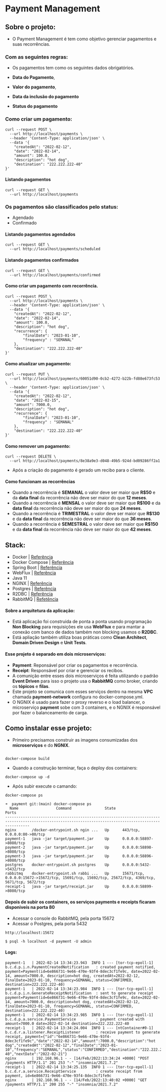 # Payment Management

## Sobre o projeto:

* O Payment Management é tem como objetivo gerenciar pagamentos e suas recorrências.

### Com as seguintes regras:

* Os pagamentos tem como os seguintes dados obrigatórios.

* **Data do Pagamento**, 
* **Valor do pagamento**, 
* **Data da inclusão do pagamento** 
* **Status do pagamento**

### Como criar um pagamento:

```
curl --request POST \
  --url http://localhost/payments \
  --header 'Content-Type: application/json' \
  --data '{
	"createdAt": "2022-02-12",
	"date": "2022-02-14",
	"amount": 100.0,
	"description": "hot dog",
	"destination": "222.222.222-40"
}'
```

#### Listando pagamentos

```
curl --request GET \
  --url http://localhost/payments
```

### Os pagamentos são classificados pelo status:

* Agendado
* Confirmado

#### Listando pagamentos agendados

```
curl --request GET \
  --url http://localhost/payments/scheduled
```

#### Listando pagamentos confirmados

```
curl --request GET \
  --url http://localhost/payments/confirmed
```

#### Como criar um pagamento com recorrência.

```
curl --request POST \
  --url http://localhost/payments \
  --header 'Content-Type: application/json' \
  --data '{
	"createdAt": "2022-02-12",
	"date": "2022-02-14",
	"amount": 100.0,
	"description": "hot dog",
	"recurrence": {
		"finalDate": "2023-01-10",
		"frequency" : "SEMANAL"
	},
	"destination": "222.222.222-40"
}'
```

#### Como atualizar um pagamento:

```
curl --request PUT \
  --url http://localhost/payments/60051d90-0cb2-4272-b22b-fd88e673fc53 \
  --header 'Content-Type: application/json' \
  --data '{
	"createdAt": "2022-02-12",
	"date": "2022-02-15",
	"amount": 7000.0,
	"description": "hot dog",
	"recurrence": {
		"finalDate": "2023-01-10",
		"frequency" : "SEMANAL"
	},
	"destination": "222.222.222-40"
}'
```

#### Como remover um pagamento:

```
curl --request DELETE \
  --url http://localhost/payments/8e38a9e3-d048-49b5-924d-bd09286ff2a1
```

* Após a criação do pagamento é gerado um recibo para o cliente.

#### Como funcionam as recorrências

* Quando a recorrência é **SEMANAL** o valor deve ser maior que **R$50** e da **data final** da recorrência não deve ser maior do que **12 meses**.
* Quando a recorrência é **MENSAL** o valor deve ser maior que **R$100** e da **data final** da recorrência não deve ser maior do que **24 meses**.
* Quando a recorrência é **TRIMESTRAL** o valor deve ser maior que **R$130** e da **data final** da recorrência não deve ser maior do que **36 meses**.
* Quando a recorrência é **SEMESTRAL** o valor deve ser maior que **R$150** e da **data final** da recorrência não deve ser maior do que **42 meses**.

## Stack:

* Docker | [Referência](https://docs.docker.com/get-started/)
* Docker Compose | [Referência](https://docs.docker.com/compose/)
* Spring Boot | [Referência](https://docs.spring.io/spring-boot/docs/current/reference/htmlsingle/)
* WebFlux | [Referência](https://docs.spring.io/spring-framework/docs/current/reference/html/web-reactive.html)
* Java 11
* NGINX | [Referência](http://nginx.org/en/docs/)
* Postgres | [Referência](https://www.postgresql.org/docs/)
* R2DBC | [Referência](https://docs.spring.io/spring-data/r2dbc/docs/current/reference/html/#reference)
* RabbitMQ | [Refetência](https://www.rabbitmq.com/tutorials/tutorial-five-python.html)

#### Sobre a arquitetura da aplicação:

* Está aplicação foi construida de ponta a ponta usando programação **Non Blocking** para requisições ele usa **WebFlux** e para mantar a conexão com banco de dados também non blocking usamos o **R2DBC**.
* Está apliação também utiliza boas práticas como **Clean Architect**, **Domain Driven Design** e **Unit Tests**.

#### Esse projeto é separado em dois microserviços:

* **Payment**: Reponsável por criar os pagamentos e recorrência.
* **Receipt**: Responsável por criar e gerenciar os recibos.
* A comunição entre esses dois microserviços é feita utilizando o padrão **Event Driven** para isso o projeto usa o **RabbitMQ** como broker, criando os **tópicos** e **filas**.
* Este projeto se comunica com esses serviços dentro na mesma **VPC** chamada **payment-network** configura no docker-compose.yml.
* O NGNIX é usado para fazer o proxy reverso e o load balancer, o microserviço **payment** sobe com 3 containers, e o NGNIX é responsável por fazer o balanceamento de carga.

## Como instalar esse projeto:

* Primeiro precisamos construir as imagens consumizadas dos **microserviços** e do **NGNIX**.

```

docker-compose build

```

* Quando a construção terminar, faça o deploy dos containers:

```
docker-compose up -d
```

* Após subir execute o camando:

```
docker-compose ps
```

```
➜  payment git:(main) docker-compose ps
  Name                 Command               State                                                 Ports                                               
-------------------------------------------------------------------------------------------------------------------------------------------------------
nginx       /docker-entrypoint.sh ngin ...   Up      443/tcp, 0.0.0.0:80->80/tcp                                                                       
payment-1   java -jar target/payment.jar     Up      0.0.0.0:58897->8080/tcp                                                                           
payment-2   java -jar target/payment.jar     Up      0.0.0.0:58898->8080/tcp                                                                           
payment-3   java -jar target/payment.jar     Up      0.0.0.0:58896->8080/tcp                                                                           
postgres    docker-entrypoint.sh postgres    Up      0.0.0.0:5432->5432/tcp                                                                            
rabbitmq    docker-entrypoint.sh rabbi ...   Up      15671/tcp, 0.0.0.0:15672->15672/tcp, 15691/tcp, 15692/tcp, 25672/tcp, 4369/tcp, 5671/tcp, 5672/tcp
receipt-1   java -jar target/receipt.jar     Up      0.0.0.0:58899->8080/tcp 
```

#### Depois de subir os containers, os serviços payments e receipts ficaram disponiveís na porta 80

* Acessar o console do RabbitMQ, pela porta 15672
* Acessar o Postgres, pela porta 5432

```
http://localhost:15672
```

```
$ psql -h localhost -d payment -U admin
```

#### Logs:

```
payment-1   | 2022-02-14 13:34:23.943  INFO 1 --- [tor-tcp-epoll-1] b.c.d.p.i.n.PaymentCreatedNotification   : created payment notified, payment=Payment(id=6e866731-9e66-470e-93f4-8dec3cf1fe9c, date=2022-02-14, amount=7000.0, description=hot dog, createdAt=2022-02-12, finalDate=2023-01-10, frequency=SEMANAL, status=CONFIRMED, destination=222.222.222-40)
payment-1   | 2022-02-14 13:34:23.984  INFO 1 --- [tor-tcp-epoll-1] b.c.d.p.i.n.GenerateReceiptNotification  : sent to generate receipt payment=Payment(id=6e866731-9e66-470e-93f4-8dec3cf1fe9c, date=2022-02-14, amount=7000.0, description=hot dog, createdAt=2022-02-12, finalDate=2023-01-10, frequency=SEMANAL, status=CONFIRMED, destination=222.222.222-40)
payment-1   | 2022-02-14 13:34:23.985  INFO 1 --- [tor-tcp-epoll-1] b.c.d.p.a.service.PaymentService         : payment created with amount=7000.0 date=2022-02-14 destination=222.222.222-40
receipt-1   | 2022-02-14 13:34:24.004  INFO 1 --- [ntContainer#0-1] b.c.d.r.a.listener.ReceiptListener       : receive payment to generate receipt, payment={"id":"6e866731-9e66-470e-93f4-8dec3cf1fe9c","date":"2022-02-14","amount":7000.0,"description":"hot dog","createdAt":"2022-02-12","finalDate":"2023-01-10","frequency":"SEMANAL","status":"CONFIRMED","destination":"222.222.222-40","nextDate":"2022-02-21"}
nginx       | 192.168.96.1 - - [14/Feb/2022:13:34:24 +0000] "POST /payments HTTP/1.1" 201 253 "-" "insomnia/2021.7.2"
receipt-1   | 2022-02-14 13:34:25.135  INFO 1 --- [tor-tcp-epoll-1] b.c.d.r.a.service.ReceiptService         : create receipt from payment, id=6e866731-9e66-470e-93f4-8dec3cf1fe9c
nginx       | 192.168.96.1 - - [14/Feb/2022:13:40:02 +0000] "GET /payments HTTP/1.1" 200 255 "-" "insomnia/2021.7.2"

```